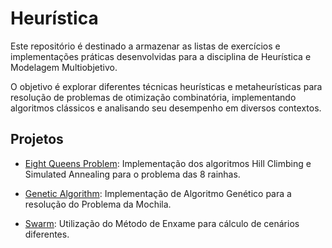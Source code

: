 # Heurística

Este repositório é destinado a armazenar as listas de exercícios e implementações práticas desenvolvidas para a disciplina de Heurística e Modelagem Multiobjetivo.

O objetivo é explorar diferentes técnicas heurísticas e metaheurísticas para resolução de problemas de otimização combinatória, implementando algoritmos clássicos e analisando seu desempenho em diversos contextos.

## Projetos

- [Eight Queens Problem](./eight_queens/): Implementação dos algoritmos Hill Climbing e Simulated Annealing para o problema das 8 rainhas.

- [Genetic Algorithm](./ga/): Implementação de Algoritmo Genético para a resolução do Problema da Mochila.

- [Swarm](./swarm/): Utilização do Método de Enxame para cálculo de cenários diferentes.
